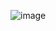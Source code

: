 ![image](https://github.com/14Codes/Blooket-Hacking-Software/assets/147854889/11de7fa9-b1e0-4ecd-9e7d-b0337e15436d)
